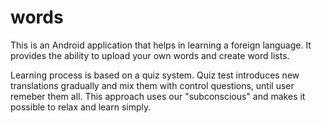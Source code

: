 # words

This is an Android application that helps in learning a foreign language. It provides the ability to upload your own words and create word lists.

Learning process is based on a quiz system. Quiz test introduces new translations gradually and mix them with control questions, until user remeber them all. This approach uses our "subconscious" and makes it possible to relax and learn simply.
